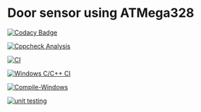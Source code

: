 # Door sensor using ATMega328
[![Codacy Badge](https://app.codacy.com/project/badge/Grade/b970e5023f8544c2bec0324cfcfa81d5)](https://www.codacy.com/gh/sejal-patil-2112/M2_EMBEDDED_DOOR_SENSOR_CIRCUIT/dashboard?utm_source=github.com&amp;utm_medium=referral&amp;utm_content=sejal-patil-2112/M2_EMBEDDED_DOOR_SENSOR_CIRCUIT&amp;utm_campaign=Badge_Grade)

[![Cppcheck Analysis](https://github.com/sejal-patil-2112/M2_EMBEDDED_DOOR_SENSOR_CIRCUIT/actions/workflows/cppcheck.yml/badge.svg)](https://github.com/sejal-patil-2112/M2_EMBEDDED_DOOR_SENSOR_CIRCUIT/actions/workflows/cppcheck.yml)

[![CI](https://github.com/sejal-patil-2112/M2_EMBEDDED_DOOR_SENSOR_CIRCUIT/actions/workflows/CI.yml/badge.svg)](https://github.com/sejal-patil-2112/M2_EMBEDDED_DOOR_SENSOR_CIRCUIT/actions/workflows/CI.yml)

[![Windows C/C++ CI](https://github.com/sejal-patil-2112/M2_EMBEDDED_DOOR_SENSOR_CIRCUIT/actions/workflows/CodeQulaity.yml/badge.svg)](https://github.com/sejal-patil-2112/M2_EMBEDDED_DOOR_SENSOR_CIRCUIT/actions/workflows/CodeQulaity.yml)

[![Compile-Windows](https://github.com/sejal-patil-2112/M2_EMBEDDED_DOOR_SENSOR_CIRCUIT/actions/workflows/Compile.yml/badge.svg)](https://github.com/sejal-patil-2112/M2_EMBEDDED_DOOR_SENSOR_CIRCUIT/actions/workflows/Compile.yml)

[![unit testing](https://github.com/sejal-patil-2112/M2_EMBEDDED_DOOR_SENSOR_CIRCUIT/actions/workflows/unit_test.yml/badge.svg)](https://github.com/sejal-patil-2112/M2_EMBEDDED_DOOR_SENSOR_CIRCUIT/actions/workflows/unit_test.yml)
